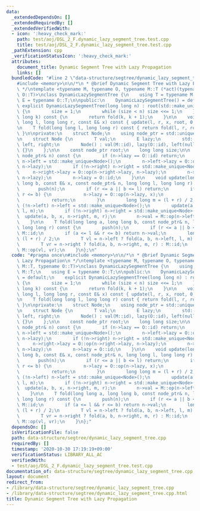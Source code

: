 ```yaml
---
data:
  _extendedDependsOn: []
  _extendedRequiredBy: []
  _extendedVerifiedWith:
  - icon: ':heavy_check_mark:'
    path: test/aoj/DSL_2_F.dynamic_lazy_segment_tree.test.cpp
    title: test/aoj/DSL_2_F.dynamic_lazy_segment_tree.test.cpp
  _pathExtension: cpp
  _verificationStatusIcon: ':heavy_check_mark:'
  attributes:
    document_title: Dynamic Segment Tree with Lazy Propagation
    links: []
  bundledCode: "#line 2 \"data-structure/segtree/dynamic_lazy_segment_tree.cpp\"\n\
    #include <memory>\n\n/*\n * @brief Dynamic Segment Tree with Lazy Propagation\n\
    \ */\ntemplate <typename M, typename O, typename M::T (*act)(typename M::T, typename\
    \ O::T)>\nclass DynamicLazySegmentTree {\n    using T = typename M::T;\n    using\
    \ E = typename O::T;\n\npublic:\n    DynamicLazySegmentTree() = default;\n   \
    \ explicit DynamicLazySegmentTree(long long n) : root(std::make_unique<Node>())\
    \ {\n        size = 1;\n        while (size < n) size <<= 1;\n    }\n\n    T operator[](long\
    \ long k) const {\n        return fold(k, k + 1);\n    }\n\n    void update(long\
    \ long l, long long r, const E& x) const { update(l, r, x, root, 0, size); }\n\
    \n    T fold(long long l, long long r) const { return fold(l, r, root, 0, size);\
    \ }\n\nprivate:\n    struct Node;\n    using node_ptr = std::unique_ptr<Node>;\n\
    \n    struct Node {\n        T val;\n        E lazy;\n        std::unique_ptr<Node>\
    \ left, right;\n        Node() : val(M::id), lazy(O::id), left(nullptr), right(nullptr)\
    \ {}\n    };\n\n    const node_ptr root;\n    long long size;\n\n    void push(const\
    \ node_ptr& n) const {\n        if (n->lazy == O::id) return;\n        if (!n->left)\
    \ n->left = std::make_unique<Node>();\n        n->left->lazy = O::op(n->left->lazy,\
    \ n->lazy);\n        if (!n->right) n->right = std::make_unique<Node>();\n   \
    \     n->right->lazy = O::op(n->right->lazy, n->lazy);\n        n->val = act(n->val,\
    \ n->lazy);\n        n->lazy = O::id;\n    }\n\n    void update(long long a, long\
    \ long b, const E& x, const node_ptr& n, long long l, long long r) const {\n \
    \       push(n);\n        if (r <= a || b <= l) return;\n        if (a <= l &&\
    \ r <= b) {\n            n->lazy = O::op(n->lazy, x);\n            push(n);\n\
    \            return;\n        }\n        long long m = (l + r) / 2;\n        if\
    \ (!n->left) n->left = std::make_unique<Node>();\n        update(a, b, x, n->left,\
    \ l, m);\n        if (!n->right) n->right = std::make_unique<Node>();\n      \
    \  update(a, b, x, n->right, m, r);\n        n->val = M::op(n->left->val, n->right->val);\n\
    \    }\n\n    T fold(long long a, long long b, const node_ptr& n, long long l,\
    \ long long r) const {\n        push(n);\n        if (r <= a || b <= l) return\
    \ M::id;\n        if (a <= l && r <= b) return n->val;\n        long long m =\
    \ (l + r) / 2;\n        T vl = n->left ? fold(a, b, n->left, l, m) : M::id;\n\
    \        T vr = n->right ? fold(a, b, n->right, m, r) : M::id;\n        return\
    \ M::op(vl, vr);\n    }\n};\n"
  code: "#pragma once\n#include <memory>\n\n/*\n * @brief Dynamic Segment Tree with\
    \ Lazy Propagation\n */\ntemplate <typename M, typename O, typename M::T (*act)(typename\
    \ M::T, typename O::T)>\nclass DynamicLazySegmentTree {\n    using T = typename\
    \ M::T;\n    using E = typename O::T;\n\npublic:\n    DynamicLazySegmentTree()\
    \ = default;\n    explicit DynamicLazySegmentTree(long long n) : root(std::make_unique<Node>())\
    \ {\n        size = 1;\n        while (size < n) size <<= 1;\n    }\n\n    T operator[](long\
    \ long k) const {\n        return fold(k, k + 1);\n    }\n\n    void update(long\
    \ long l, long long r, const E& x) const { update(l, r, x, root, 0, size); }\n\
    \n    T fold(long long l, long long r) const { return fold(l, r, root, 0, size);\
    \ }\n\nprivate:\n    struct Node;\n    using node_ptr = std::unique_ptr<Node>;\n\
    \n    struct Node {\n        T val;\n        E lazy;\n        std::unique_ptr<Node>\
    \ left, right;\n        Node() : val(M::id), lazy(O::id), left(nullptr), right(nullptr)\
    \ {}\n    };\n\n    const node_ptr root;\n    long long size;\n\n    void push(const\
    \ node_ptr& n) const {\n        if (n->lazy == O::id) return;\n        if (!n->left)\
    \ n->left = std::make_unique<Node>();\n        n->left->lazy = O::op(n->left->lazy,\
    \ n->lazy);\n        if (!n->right) n->right = std::make_unique<Node>();\n   \
    \     n->right->lazy = O::op(n->right->lazy, n->lazy);\n        n->val = act(n->val,\
    \ n->lazy);\n        n->lazy = O::id;\n    }\n\n    void update(long long a, long\
    \ long b, const E& x, const node_ptr& n, long long l, long long r) const {\n \
    \       push(n);\n        if (r <= a || b <= l) return;\n        if (a <= l &&\
    \ r <= b) {\n            n->lazy = O::op(n->lazy, x);\n            push(n);\n\
    \            return;\n        }\n        long long m = (l + r) / 2;\n        if\
    \ (!n->left) n->left = std::make_unique<Node>();\n        update(a, b, x, n->left,\
    \ l, m);\n        if (!n->right) n->right = std::make_unique<Node>();\n      \
    \  update(a, b, x, n->right, m, r);\n        n->val = M::op(n->left->val, n->right->val);\n\
    \    }\n\n    T fold(long long a, long long b, const node_ptr& n, long long l,\
    \ long long r) const {\n        push(n);\n        if (r <= a || b <= l) return\
    \ M::id;\n        if (a <= l && r <= b) return n->val;\n        long long m =\
    \ (l + r) / 2;\n        T vl = n->left ? fold(a, b, n->left, l, m) : M::id;\n\
    \        T vr = n->right ? fold(a, b, n->right, m, r) : M::id;\n        return\
    \ M::op(vl, vr);\n    }\n};"
  dependsOn: []
  isVerificationFile: false
  path: data-structure/segtree/dynamic_lazy_segment_tree.cpp
  requiredBy: []
  timestamp: '2020-10-30 17:19:19+09:00'
  verificationStatus: LIBRARY_ALL_AC
  verifiedWith:
  - test/aoj/DSL_2_F.dynamic_lazy_segment_tree.test.cpp
documentation_of: data-structure/segtree/dynamic_lazy_segment_tree.cpp
layout: document
redirect_from:
- /library/data-structure/segtree/dynamic_lazy_segment_tree.cpp
- /library/data-structure/segtree/dynamic_lazy_segment_tree.cpp.html
title: Dynamic Segment Tree with Lazy Propagation
---
```


